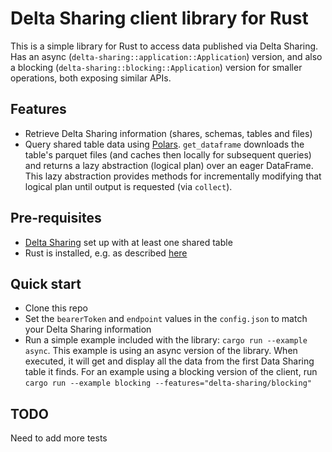 # Delta Sharing client library for Rust

This is a simple library for Rust to access data published via Delta Sharing. Has an async (`delta-sharing::application::Application`) version, and also a blocking (`delta-sharing::blocking::Application`) version for smaller operations, both exposing similar APIs.

## Features

- Retrieve Delta Sharing information (shares, schemas, tables and files)
- Query shared table data using [Polars](https://pola-rs.github.io/polars/polars/index.html). `get_dataframe` downloads the table's parquet files (and caches then locally for subsequent queries) and returns a lazy abstraction (logical plan) over an eager DataFrame. This lazy abstraction provides methods for incrementally modifying that logical plan until output is requested (via `collect`).

## Pre-requisites

- [Delta Sharing](https://databricks.com/product/delta-sharing) set up with at least one shared table 
- Rust is installed, e.g. as described [here](https://doc.rust-lang.org/cargo/getting-started/installation.html)

## Quick start

- Clone this repo
- Set the `bearerToken` and `endpoint` values in the `config.json` to match your Delta Sharing information
- Run a simple example included with the library: `cargo run --example async`. This example is using an async version of the library. When executed, it will get and display all the data from the first Data Sharing table it finds. For an example using a blocking version of the client, run `cargo run --example blocking --features="delta-sharing/blocking"`

## TODO

Need to add more tests